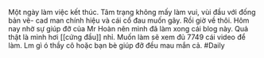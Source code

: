 Một ngày làm việc kết thúc. 
Tâm trạng không mấy làm vui, vùi đầu với đống bản vẽ- cad man chính hiệu và cái cổ đau muốn gãy.
Rồi giờ về thôi.
 Hôm nay nhờ sự giúp đỡ của Mr Hoàn nên mình đã làm xong cái blog này. 
 Quả thật là mình hơi [[cứng đầu]] nhỉ. Muốn làm sẽ xem đủ 7749 cái video để làm. Lm gì ó thầy cô hoặc bạn bè giúp đỡ đều mau mắn cả.
 #Daily